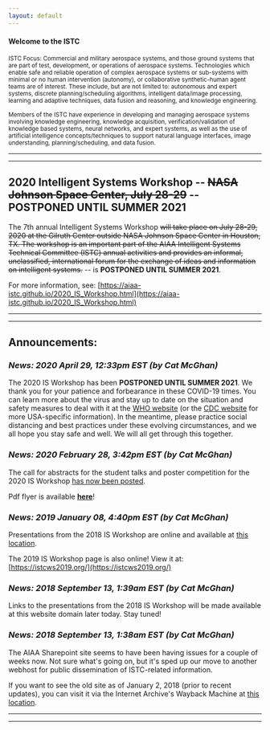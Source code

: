 ```yaml
---
layout: default
---
```


#### Welcome to the ISTC

<small>ISTC Focus: Commercial and military aerospace systems, and those ground systems that are part of test, development, or operations of aerospace systems. Technologies which enable safe and reliable operation of complex aerospace systems or sub-systems with minimal or no human intervention (autonomy), or collaborative synthetic-human agent teams are of interest. These include, but are not limited to: autonomous and expert systems, discrete planning/scheduling algorithms, intelligent data/image processing, learning and adaptive techniques, data fusion and reasoning, and knowledge engineering.</small>

<small>Members of the ISTC have experience in developing and managing aerospace systems involving knowledge engineering, knowledge acquisition, verification/validation of knowledge based systems, neural networks, and expert systems, as well as the use of artificial intelligence concepts/techniques to support natural language interfaces, image understanding, planning/scheduling, and data fusion.</small>

* * *
* * *

## 2020 Intelligent Systems Workshop -- <strike>NASA Johnson Space Center, July 28-29</strike> -- POSTPONED UNTIL SUMMER 2021
The 7th annual Intelligent Systems Workshop <strike>will take place on July 28-29, 2020 at the Gilruth Center outside NASA Johnson Space Center in Houston, TX. The workshop is an important part of the AIAA Intelligent Systems Technical Committee (ISTC) annual activities and provides an informal, unclassified, international forum for the exchange of ideas and information on intelligent systems.</strike> -- is <b>POSTPONED UNTIL SUMMER 2021</b>.

For more information, see: [https://aiaa-istc.github.io/2020_IS_Workshop.html](https://aiaa-istc.github.io/2020_IS_Workshop.html)

* * *
* * *

## Announcements:

### <i>News: 2020 April 29, 12:33pm EST (by Cat McGhan)</i>
The 2020 IS Workshop has been <b>POSTPONED UNTIL SUMMER 2021</b>. We thank you for your patience and forbearance in these COVID-19 times. You can learn more about the virus and stay up to date on the situation and safety measures to deal with it at the [WHO website](https://www.who.int/emergencies/diseases/novel-coronavirus-2019) (or the [CDC website](https://www.cdc.gov/coronavirus/2019-ncov/index.html) for more USA-specific information). In the meantime, please practice social distancing and best practices under these evolving circumstances, and we all hope you stay safe and well. We will all get through this together.

### <i>News: 2020 February 28, 3:42pm EST (by Cat McGhan)</i>
The call for abstracts for the student talks and poster competition for the 2020 IS Workshop <a href="{{ '/IS_Workshop_2020/student_competitions.html' | absolute_url }}">has now been posted</a>.

Pdf flyer is available <a href="{{ '/IS_Workshop_2020/2020%20Workshop%20Student%20Session%20Flyer.pdf' | absolute_url }}"><b>here</b></a>!

### <i>News: 2019 January 08, 4:40pm EST (by Cat McGhan)</i>
Presentations from the 2018 IS Workshop are online and available at [this location](https://drive.google.com/drive/folders/138iWtCOfJi4zUTtg_1If8hshjnTZXC9G?usp=sharing).

The 2019 IS Workshop page is also online! View it at: [https://istcws2019.org/](https://istcws2019.org/)

### <i>News: 2018 September 13, 1:39am EST (by Cat McGhan)</i>
Links to the presentations from the 2018 IS Workshop will be made available at this website domain later today. Stay tuned!

### <i>News: 2018 September 13, 1:38am EST (by Cat McGhan)</i>
The AIAA Sharepoint site seems to have been having issues for a couple of weeks now. Not sure what's going on, but it's sped up our move to another webhost for public dissemination of ISTC-related information.

If you want to see the old site as of January 2, 2018 (prior to recent updates), you can visit it via the Internet Archive's Wayback Machine at [this location](https://web.archive.org/web/20180102071918/https://info.aiaa.org/tac/isg/ISTC/default.aspx).

* * *
* * *

<!-- --end-of-page-- -->

